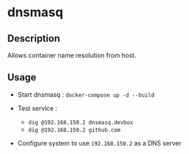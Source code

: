 # dnsmasq

## Description

Allows container name resolution from host.

## Usage

* Start dnsmasq : `docker-compose up -d --build`

* Test service :

  * `dig @192.168.150.2 dnsmasq.devbox`
  * `dig @192.168.150.2 github.com`

* Configure system to use `192.168.150.2` as a DNS server



